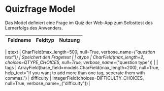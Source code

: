 # Quizfrage Model

Das Model definiert eine Frage im Quiz der Web-App zum Selbsttest des Lernerfolgs des Anwenders.

| Feldname | Feldtyp | Nutzung |
| :--- | :--- | :--- |

| qtext | CharField(max_length=500, null=True, verbose_name=_("question text")) | Speichert den Fragetext |
| qtype | CharField(max_length=2, choices=QTYPE_CHOICES, null=True, verbose_name=_("question type")) |
| tags | ArrayField(base_field=models.CharField(max_length=200), null=True, help_text="If you want to add more than one tag, seperate them with commas.")
| difficulty | IntegerField(choices=DIFFICULTY_CHOICES, null=True, verbose_name=_("difficulty")) |
